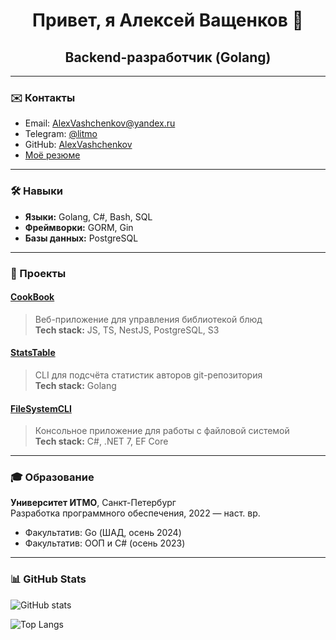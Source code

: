 <h1 align="center">Привет, я Алексей Ващенков 👋</h1>
<h2 align="center">Backend-разработчик (Golang)</h3>

---

### ✉️ Контакты
- Email: [AlexVashchenkov@yandex.ru](mailto:AlexVashchenkov@yandex.ru)
- Telegram: [@litmo](https://t.me/litmo)
- GitHub: [AlexVashchenkov](https://github.com/AlexVashchenkov)
- [Моё резюме](https://disk.yandex.ru/i/RyAcTTemjE2g5Q)
---

### 🛠️ Навыки
- **Языки:** Golang, C#, Bash, SQL  
- **Фреймворки:** GORM, Gin  
- **Базы данных:** PostgreSQL

---

### 🧪 Проекты

#### [CookBook](https://m3308-vashchenkov.onrender.com/dishes)
> Веб-приложение для управления библиотекой блюд  
> **Tech stack:** JS, TS, NestJS, PostgreSQL, S3

#### [StatsTable](https://github.com/AlexVashchenkov/StatsTable)
> CLI для подсчёта статистик авторов git-репозитория  
> **Tech stack:** Golang

#### [FileSystemCLI](https://github.com/AlexVashchenkov/file-system-cli)
> Консольное приложение для работы с файловой системой  
> **Tech stack:** C#, .NET 7, EF Core

---

### 🎓 Образование
**Университет ИТМО**, Санкт-Петербург  
Разработка программного обеспечения, 2022 — наст. вр.

- Факультатив: Go (ШАД, осень 2024)
- Факультатив: ООП и C# (осень 2023)

---

### 📊 GitHub Stats

![GitHub stats](https://github-readme-stats.vercel.app/api?username=AlexVashchenkov&show_icons=true&theme=default)

![Top Langs](https://github-readme-stats.vercel.app/api/top-langs/?username=AlexVashchenkov&layout=compact)

